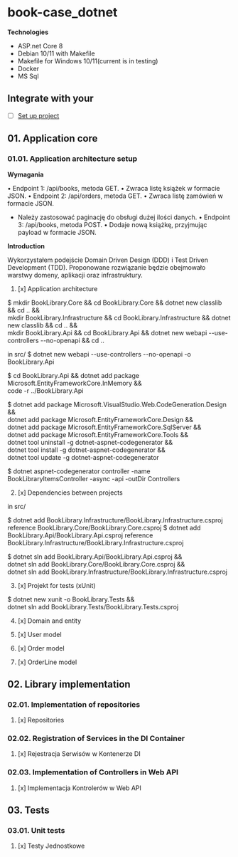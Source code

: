 # book-case_dotnet


 **Technologies**
  <ul>
    <li>ASP.net Core 8</li>
    <li>Debian 10/11 with Makefile</li>
    <li>Makefile for Windows 10/11(current is in testing)</li>
    <li>Docker</li>
    <li>MS Sql</li>
  </ul>


## Integrate with your

- [ ] [Set up project](https://gitlab.com/devkosowski76/book-case_dotnet/)


 ## 01. Application core

### 01.01. Application architecture setup

 **Wymagania**

• Endpoint 1: /api/books, metoda GET.
• Zwraca listę książek w formacie JSON.
• Endpoint 2: /api/orders, metoda GET.
• Zwraca listę zamówień w formacie JSON.
  - Należy zastosować paginację do obsługi dużej ilości danych.
• Endpoint 3: /api/books, metoda POST.
• Dodaje nową książkę, przyjmując payload w formacie JSON.


 **Introduction**

Wykorzystałem podejście Domain Driven Design (DDD) i Test Driven Development (TDD).
Proponowane rozwiązanie będzie obejmowało warstwy domeny, aplikacji oraz infrastruktury.


 01. [x] Application architecture

  $ mkdir BookLibrary.Core && cd BookLibrary.Core && dotnet new classlib && cd .. && \
mkdir BookLibrary.Infrastructure && cd BookLibrary.Infrastructure && dotnet new classlib && cd .. && \
mkdir BookLibrary.Api && cd BookLibrary.Api && dotnet new webapi --use-controllers --no-openapi && cd ..

  in src/
  $ dotnet new webapi --use-controllers --no-openapi -o BookLibrary.Api

  $ cd BookLibrary.Api && dotnet add package Microsoft.EntityFrameworkCore.InMemory && \
code -r ../BookLibrary.Api

$ dotnet add package Microsoft.VisualStudio.Web.CodeGeneration.Design && \
  dotnet add package Microsoft.EntityFrameworkCore.Design && \
  dotnet add package Microsoft.EntityFrameworkCore.SqlServer && \
  dotnet add package Microsoft.EntityFrameworkCore.Tools && \
  dotnet tool uninstall -g dotnet-aspnet-codegenerator && \
  dotnet tool install -g dotnet-aspnet-codegenerator && \
  dotnet tool update -g dotnet-aspnet-codegenerator

  $ dotnet aspnet-codegenerator controller -name BookLibraryItemsController -async -api -outDir Controllers


 02. [x] Dependencies between projects

  in src/

  $ dotnet add BookLibrary.Infrastructure/BookLibrary.Infrastructure.csproj reference BookLibrary.Core/BookLibrary.Core.csproj
  $ dotnet add BookLibrary.Api/BookLibrary.Api.csproj reference BookLibrary.Infrastructure/BookLibrary.Infrastructure.csproj

  $ dotnet sln add BookLibrary.Api/BookLibrary.Api.csproj && \
dotnet sln add BookLibrary.Core/BookLibrary.Core.csproj && \
dotnet sln add BookLibrary.Infrastructure/BookLibrary.Infrastructure.csproj


 03. [x] Projekt for tests (xUnit)

  $ dotnet new xunit -o BookLibrary.Tests && \
dotnet sln add BookLibrary.Tests/BookLibrary.Tests.csproj


 04. [x] Domain and entity

 05. [x] User model

 05. [x] Order model

 05. [x] OrderLine model


 ## 02. Library implementation

### 02.01. Implementation of repositories

 01. [x] Repositories


### 02.02. Registration of Services in the DI Container

 01. [x] Rejestracja Serwisów w Kontenerze DI


### 02.03. Implementation of Controllers in Web API

 01. [x] Implementacja Kontrolerów w Web API

 ## 03. Tests

### 03.01. Unit tests

 01. [x] Testy Jednostkowe
